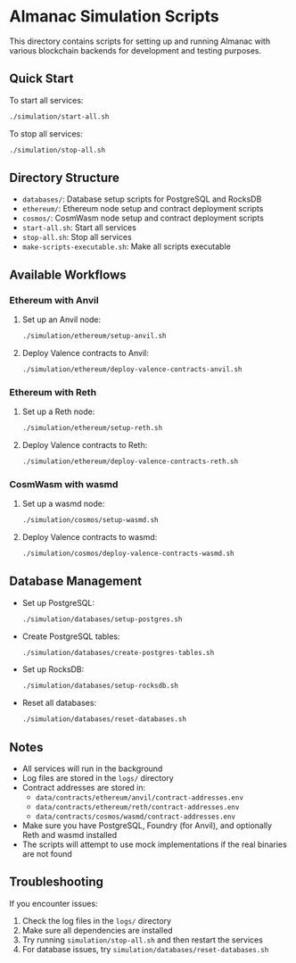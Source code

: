 # Almanac Simulation Scripts

This directory contains scripts for setting up and running Almanac with various blockchain backends for development and testing purposes.

## Quick Start

To start all services:

```bash
./simulation/start-all.sh
```

To stop all services:

```bash
./simulation/stop-all.sh
```

## Directory Structure

- `databases/`: Database setup scripts for PostgreSQL and RocksDB
- `ethereum/`: Ethereum node setup and contract deployment scripts
- `cosmos/`: CosmWasm node setup and contract deployment scripts
- `start-all.sh`: Start all services
- `stop-all.sh`: Stop all services
- `make-scripts-executable.sh`: Make all scripts executable

## Available Workflows

### Ethereum with Anvil

1. Set up an Anvil node:
   ```bash
   ./simulation/ethereum/setup-anvil.sh
   ```

2. Deploy Valence contracts to Anvil:
   ```bash
   ./simulation/ethereum/deploy-valence-contracts-anvil.sh
   ```

### Ethereum with Reth

1. Set up a Reth node:
   ```bash
   ./simulation/ethereum/setup-reth.sh
   ```

2. Deploy Valence contracts to Reth:
   ```bash
   ./simulation/ethereum/deploy-valence-contracts-reth.sh
   ```

### CosmWasm with wasmd

1. Set up a wasmd node:
   ```bash
   ./simulation/cosmos/setup-wasmd.sh
   ```

2. Deploy Valence contracts to wasmd:
   ```bash
   ./simulation/cosmos/deploy-valence-contracts-wasmd.sh
   ```

## Database Management

- Set up PostgreSQL:
  ```bash
  ./simulation/databases/setup-postgres.sh
  ```

- Create PostgreSQL tables:
  ```bash
  ./simulation/databases/create-postgres-tables.sh
  ```

- Set up RocksDB:
  ```bash
  ./simulation/databases/setup-rocksdb.sh
  ```

- Reset all databases:
  ```bash
  ./simulation/databases/reset-databases.sh
  ```

## Notes

- All services will run in the background
- Log files are stored in the `logs/` directory
- Contract addresses are stored in:
  - `data/contracts/ethereum/anvil/contract-addresses.env`
  - `data/contracts/ethereum/reth/contract-addresses.env`
  - `data/contracts/cosmos/wasmd/contract-addresses.env`
- Make sure you have PostgreSQL, Foundry (for Anvil), and optionally Reth and wasmd installed
- The scripts will attempt to use mock implementations if the real binaries are not found

## Troubleshooting

If you encounter issues:

1. Check the log files in the `logs/` directory
2. Make sure all dependencies are installed
3. Try running `simulation/stop-all.sh` and then restart the services
4. For database issues, try `simulation/databases/reset-databases.sh` 